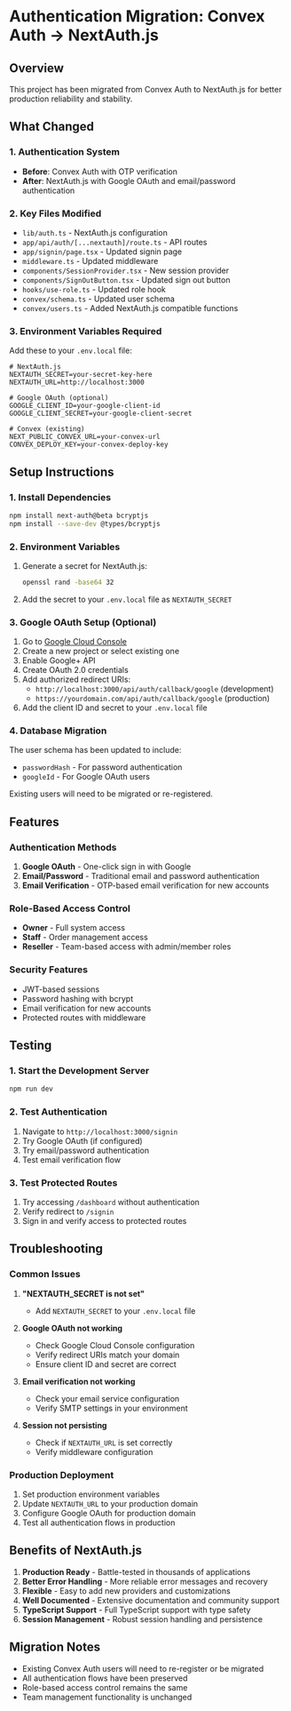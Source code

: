# Authentication Migration: Convex Auth → NextAuth.js

## Overview
This project has been migrated from Convex Auth to NextAuth.js for better production reliability and stability.

## What Changed

### 1. Authentication System
- **Before**: Convex Auth with OTP verification
- **After**: NextAuth.js with Google OAuth and email/password authentication

### 2. Key Files Modified
- `lib/auth.ts` - NextAuth.js configuration
- `app/api/auth/[...nextauth]/route.ts` - API routes
- `app/signin/page.tsx` - Updated signin page
- `middleware.ts` - Updated middleware
- `components/SessionProvider.tsx` - New session provider
- `components/SignOutButton.tsx` - Updated sign out button
- `hooks/use-role.ts` - Updated role hook
- `convex/schema.ts` - Updated user schema
- `convex/users.ts` - Added NextAuth.js compatible functions

### 3. Environment Variables Required
Add these to your `.env.local` file:

```env
# NextAuth.js
NEXTAUTH_SECRET=your-secret-key-here
NEXTAUTH_URL=http://localhost:3000

# Google OAuth (optional)
GOOGLE_CLIENT_ID=your-google-client-id
GOOGLE_CLIENT_SECRET=your-google-client-secret

# Convex (existing)
NEXT_PUBLIC_CONVEX_URL=your-convex-url
CONVEX_DEPLOY_KEY=your-convex-deploy-key
```

## Setup Instructions

### 1. Install Dependencies
```bash
npm install next-auth@beta bcryptjs
npm install --save-dev @types/bcryptjs
```

### 2. Environment Variables
1. Generate a secret for NextAuth.js:
   ```bash
   openssl rand -base64 32
   ```
2. Add the secret to your `.env.local` file as `NEXTAUTH_SECRET`

### 3. Google OAuth Setup (Optional)
1. Go to [Google Cloud Console](https://console.cloud.google.com/)
2. Create a new project or select existing one
3. Enable Google+ API
4. Create OAuth 2.0 credentials
5. Add authorized redirect URIs:
   - `http://localhost:3000/api/auth/callback/google` (development)
   - `https://yourdomain.com/api/auth/callback/google` (production)
6. Add the client ID and secret to your `.env.local` file

### 4. Database Migration
The user schema has been updated to include:
- `passwordHash` - For password authentication
- `googleId` - For Google OAuth users

Existing users will need to be migrated or re-registered.

## Features

### Authentication Methods
1. **Google OAuth** - One-click sign in with Google
2. **Email/Password** - Traditional email and password authentication
3. **Email Verification** - OTP-based email verification for new accounts

### Role-Based Access Control
- **Owner** - Full system access
- **Staff** - Order management access
- **Reseller** - Team-based access with admin/member roles

### Security Features
- JWT-based sessions
- Password hashing with bcrypt
- Email verification for new accounts
- Protected routes with middleware

## Testing

### 1. Start the Development Server
```bash
npm run dev
```

### 2. Test Authentication
1. Navigate to `http://localhost:3000/signin`
2. Try Google OAuth (if configured)
3. Try email/password authentication
4. Test email verification flow

### 3. Test Protected Routes
1. Try accessing `/dashboard` without authentication
2. Verify redirect to `/signin`
3. Sign in and verify access to protected routes

## Troubleshooting

### Common Issues

1. **"NEXTAUTH_SECRET is not set"**
   - Add `NEXTAUTH_SECRET` to your `.env.local` file

2. **Google OAuth not working**
   - Check Google Cloud Console configuration
   - Verify redirect URIs match your domain
   - Ensure client ID and secret are correct

3. **Email verification not working**
   - Check your email service configuration
   - Verify SMTP settings in your environment

4. **Session not persisting**
   - Check if `NEXTAUTH_URL` is set correctly
   - Verify middleware configuration

### Production Deployment

1. Set production environment variables
2. Update `NEXTAUTH_URL` to your production domain
3. Configure Google OAuth for production domain
4. Test all authentication flows in production

## Benefits of NextAuth.js

1. **Production Ready** - Battle-tested in thousands of applications
2. **Better Error Handling** - More reliable error messages and recovery
3. **Flexible** - Easy to add new providers and customizations
4. **Well Documented** - Extensive documentation and community support
5. **TypeScript Support** - Full TypeScript support with type safety
6. **Session Management** - Robust session handling and persistence

## Migration Notes

- Existing Convex Auth users will need to re-register or be migrated
- All authentication flows have been preserved
- Role-based access control remains the same
- Team management functionality is unchanged
